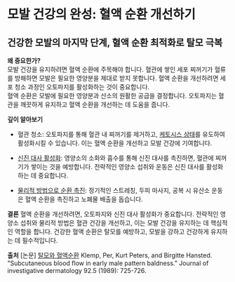 ﻿
# 모발 건강의 완성: 혈액 순환 개선하기
## 건강한 모발의 마지막 단계, 혈액 순환 최적화로 탈모 극복

  
  
**왜 중요한가?**  
모발 건강을 유지하려면 혈액 순환에 주목해야 합니다. 혈관에 쌓인 세포 찌꺼기가 혈류를 방해하면 모발은 필요한 영양분을 제대로 받지 못합니다. 혈액 순환을 개선하려면 세포 청소 과정인 오토파지를 활성화하는 것이 중요합니다.  
혈액 순환은 모발에 필요한 영양분과 산소의 원활한 공급을 결정합니다. 오토파지는 혈관을 깨끗하게 유지하고 혈액 순환을 개선하는 데 도움을 줍니다.  
  
**깊이 알아보기**
 - 혈관 청소: 오토파지를 통해 혈관 내 찌꺼기를 제거하고, [케토시스 상태](https://frontier-three.vercel.app/kr/m04/m0407/m040703)를 유도하여 활성화시킬 수 있습니다. 이는 혈액 순환을 개선하고 모발 건강에 기여합니다.  
  
 - [신진 대사 활성화](https://frontier-three.vercel.app/kr/m04/m0403/m040302): 영양소의 소화와 흡수를 통해 신진 대사를 촉진하면, 혈관에 찌꺼기가 쌓이는 것을 예방합니다. 전략적인 영양소 섭취와 운동은 신진 대사를 활성화하는 데 중요합니다.  
  
 - [물리적 방법으로 순환 촉진](https://frontier-three.vercel.app/kr/m04/m0405/m040502): 정기적인 스트레칭, 두피 마사지, 공복 시 유산소 운동은 혈액 순환을 촉진하고 노폐물 배출을 돕습니다.  
  
**결론**
혈액 순환을 개선하려면, 오토파지와 신진 대사 활성화가 중요합니다. 전략적인 영양소 섭취와 물리적 방법은 혈관 건강을 개선하고, 이는 모발 건강을 유지하는 데 핵심적인 역할을 합니다. 건강한 혈액 순환은 탈모를 예방하고, 모발을 강하고 건강하게 유지하는 데 필수적입니다.

**출처**
[논문] [탈모와 혈액순환](https://frontier-three.vercel.app/kr/m04/m0407/m040702) Klemp, Per, Kurt Peters, and Birgitte Hansted. "Subcutaneous blood flow in early male pattern baldness." Journal of investigative dermatology 92.5 (1989): 725-726.
<!--stackedit_data:
eyJoaXN0b3J5IjpbMTc2NTAyMTI5NCwtMzcyNDM2MTg3XX0=
-->